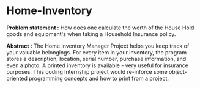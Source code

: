 # Home-Inventory
**Problem statement :** How does one calculate the worth of the House Hold goods and equipment's when taking a Household Insurance policy.

**Abstract :** The Home Inventory Manager Project helps you keep track of your valuable belongings. For every item in your inventory, the program stores a description, location, serial number, purchase information, and even a photo. A printed inventory is available - very useful for insurance purposes. This coding Internship project would re-inforce some object-oriented programming concepts and how to print from a project.
